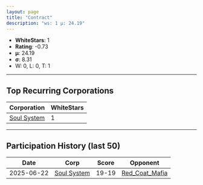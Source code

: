 ```yaml
---
layout: page
title: "Contract"
description: "ws: 1 μ: 24.19"
---
```

- **WhiteStars**: 1
- **Rating**: -0.73
- **μ**: 24.19  
- **σ**: 8.31
- W: 0, L: 0, T: 1

---

## Top Recurring Corporations

| Corporation | WhiteStars |
| --- | --- |
| [Soul System](https://ws.tsl.rocks/corp/1723dea490699d1ea8c63e03979aef391a21033bf22d9836452a37542cfc238e/) | 1 |

---

## Participation History (last 50)

| Date | Corp | Score | Opponent |
| --- | --- | --- | --- |
| 2025-06-22 | [Soul System](https://ws.tsl.rocks/corp/1723dea490699d1ea8c63e03979aef391a21033bf22d9836452a37542cfc238e/) | 19-19 | [Red\_Coat\_Mafia](https://ws.tsl.rocks/corp/f5825bb96dc9d061496fcea5926a16ba159a26ccd5518f8e63583c52fb68dd29/) |